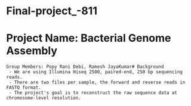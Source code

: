 # Final-project_-811
# Project Name: Bacterial Genome Assembly
    Group Members: Popy Rani Debi, Ramesh JayaKumar# Background
     - We are using Illumina Hiseq 2500, paired-end, 250 bp sequencing reads.
     - There are two files per sample, the forward and reverse reads in FASTQ format.
     - The project's goal is to reconstruct the raw sequence data at chromosome-level resolution.

